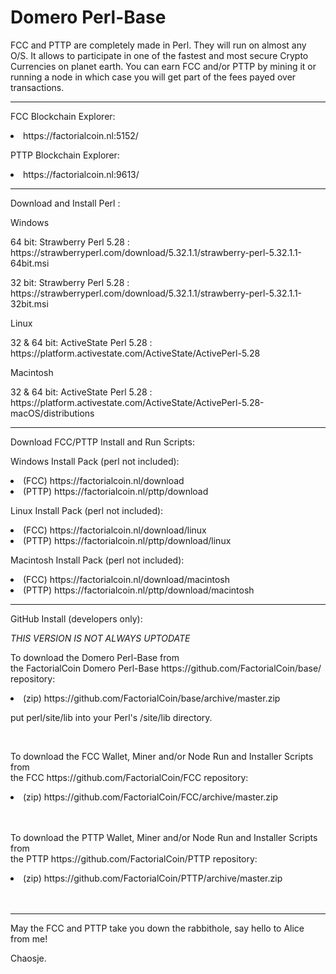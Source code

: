 # Domero Perl-Base

FCC and PTTP are completely made in Perl. They will run on almost any O/S.
It allows to participate in one of the fastest and most secure Crypto Currencies on planet earth.
You can earn FCC and/or PTTP by mining it or running a node in which case you will get part of the fees payed over transactions.

<hr>
<p>FCC Blockchain Explorer:<br><li>https://factorialcoin.nl:5152/</li></p>
<p>PTTP Blockchain Explorer:<br><li>https://factorialcoin.nl:9613/</li></p>

<hr>
<p>Download and Install Perl :</p>
<p>Windows</p>
<p>64 bit: Strawberry Perl 5.28 : https://strawberryperl.com/download/5.32.1.1/strawberry-perl-5.32.1.1-64bit.msi</p>
<p>32 bit: Strawberry Perl 5.28 : https://strawberryperl.com/download/5.32.1.1/strawberry-perl-5.32.1.1-32bit.msi</p>
<p>Linux</p>
<p>32 & 64 bit: ActiveState Perl 5.28 : https://platform.activestate.com/ActiveState/ActivePerl-5.28</p>
<p>Macintosh</p>
<p>32 & 64 bit: ActiveState Perl 5.28 : https://platform.activestate.com/ActiveState/ActivePerl-5.28-macOS/distributions </p>

<hr>
<p>Download FCC/PTTP Install and Run Scripts:</p>

<p>Windows Install Pack (perl not included):
<li>(FCC) https://factorialcoin.nl/download</li>
<li>(PTTP) https://factorialcoin.nl/pttp/download</li>
</p>
<p>Linux Install Pack (perl not included):
<li>(FCC) https://factorialcoin.nl/download/linux</li>
<li>(PTTP) https://factorialcoin.nl/pttp/download/linux</li>
</p>
<p>Macintosh Install Pack (perl not included):
<li>(FCC) https://factorialcoin.nl/download/macintosh</li>
<li>(PTTP) https://factorialcoin.nl/pttp/download/macintosh</li>
</p>
<hr>
<p>GitHub Install (developers only):</p>
<i>THIS VERSION IS NOT ALWAYS UPTODATE</i>

<p>To download the Domero Perl-Base from<br>
the FactorialCoin Domero Perl-Base https://github.com/FactorialCoin/base/ repository:</p>
<li>(zip) https://github.com/FactorialCoin/base/archive/master.zip </li>
<p>put perl/site/lib into your Perl's /site/lib directory.</p>
<br>

<p>To download the FCC Wallet, Miner and/or Node Run and Installer Scripts from<br>
the FCC https://github.com/FactorialCoin/FCC repository:</p>
<li>(zip) https://github.com/FactorialCoin/FCC/archive/master.zip </li>
<br>
<br>

<p>To download the PTTP Wallet, Miner and/or Node Run and Installer Scripts from<br>
the PTTP https://github.com/FactorialCoin/PTTP repository:</p>
<li>(zip) https://github.com/FactorialCoin/PTTP/archive/master.zip </li>
<br>
<br>

<hr>

May the FCC and PTTP take you down the rabbithole, say hello to Alice from me!

Chaosje.
